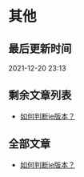 # 其他

## 最后更新时间
2021-12-20 23:13

## 剩余文章列表
- [如何判断ie版本？](https://github.com/bosens-China/blog/issues/25)

## 全部文章
- [如何判断ie版本？](https://github.com/bosens-China/blog/issues/25)
